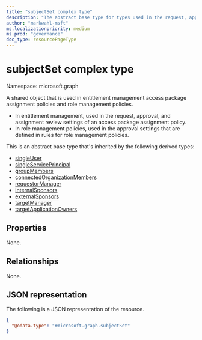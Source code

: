 ```yaml
---
title: "subjectSet complex type"
description: "The abstract base type for types used in the request, approval, and assignment review settings of an access package assignment policy."
author: "markwahl-msft"
ms.localizationpriority: medium
ms.prod: "governance"
doc_type: resourcePageType
---
```

# subjectSet complex type

Namespace: microsoft.graph

A shared object that is used in entitlement management access package assignment policies and role management policies.

+ In entitlement management, used in the request, approval, and assignment review settings of an access package assignment policy.
+ In role management policies, used in the approval settings that are defined in rules for role management policies.

This is an abstract base type that's inherited by the following derived types:
+ [singleUser](singleuser.md)
+ [singleServicePrincipal](singleserviceprincipal.md)
+ [groupMembers](groupmembers.md)
+ [connectedOrganizationMembers](connectedorganizationmembers.md)
+ [requestorManager](requestormanager.md)
+ [internalSponsors](internalsponsors.md)
+ [externalSponsors](externalsponsors.md)
+ [targetManager](targetmanager.md)
+ [targetApplicationOwners](targetapplicationowners.md)


## Properties

None.
## Relationships
None.
## JSON representation
The following is a JSON representation of the resource.
<!-- {
  "blockType": "resource",
  "@odata.type": "microsoft.graph.subjectSet"
}
-->
``` json
{
  "@odata.type": "#microsoft.graph.subjectSet"
}
```


